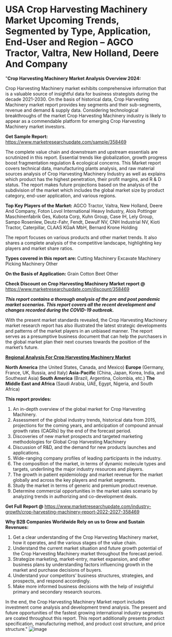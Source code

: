 # USA Crop Harvesting Machinery Market Upcoming Trends, Segmented by Type, Application, End-User and Region – AGCO Tractor, Valtra, New Holland, Deere And Company
"<strong>Crop Harvesting Machinery Market Analysis Overview 2024:</strong>

Crop Harvesting Machinery market exhibits comprehensive information that is a valuable source of insightful data for business strategists during the decade 2021-2030. On the basis of historical data, Crop Harvesting Machinery market report provides key segments and their sub-segments, revenue and demand &amp; supply data. Considering technological breakthroughs of the market Crop Harvesting Machinery industry is likely to appear as a commendable platform for emerging Crop Harvesting Machinery market investors.

<strong>Get Sample Report:</strong> <a href=https://www.marketresearchupdate.com/sample/358469>https://www.marketresearchupdate.com/sample/358469</a>

The complete value chain and downstream and upstream essentials are scrutinized in this report. Essential trends like globalization, growth progress boost fragmentation regulation &amp; ecological concerns. This Market report covers technical data, manufacturing plants analysis, and raw material sources analysis of Crop Harvesting Machinery Industry as well as explains which product has the highest penetration, their profit margins, and R &amp; D status. The report makes future projections based on the analysis of the subdivision of the market which includes the global market size by product category, end-user application, and various regions.

<strong>Top Key Players of the Market:</strong>
AGCO Tractor, Valtra, New Holland, Deere And Company, Foton Lovol International Heavy Industry, Alois Pottinger Maschinenfabrik Ges, Kubota Corp, Kuhn Group, Case IH, Lely Group, Sampo Rosenlew, Deutz-Fahr, Fendt, Dewulf NV, CNH Industrial NV, Kioti Tractor, Caterpillar, CLAAS KGaA MbH, Bernard Krone Holding

The report focuses on various products and other market trends. It also shares a complete analysis of the competitive landscape, highlighting key players and market share ratios.

<strong>Types covered in this report are: </strong>
Cutting Machinery
Excavate Machinery
Picking Machinery
Other

<strong>On the Basis of Application:</strong>
Grain
Cotton
Beet
Other

<strong>Check Discount on Crop Harvesting Machinery Market report @</strong> <a href=https://www.marketresearchupdate.com/discount/358469>https://www.marketresearchupdate.com/discount/358469</a>

<em><strong>This report contains a thorough analysis of the pre and post pandemic market scenarios. This report covers all the recent development and changes recorded during the COVID-19 outbreak.</strong></em>

With the present market standards revealed, the Crop Harvesting Machinery market research report has also illustrated the latest strategic developments and patterns of the market players in an unbiased manner. The report serves as a presumptive business document that can help the purchasers in the global market plan their next courses towards the position of the market’s future.

<strong><u><b>Regional Analysis For Crop Harvesting Machinery Market</b></u></strong>

<strong><b>North America</b></strong> (the United States, Canada, and Mexico)
<strong><b>Europe </b></strong>(Germany, France, UK, Russia, and Italy)
<strong><b>Asia-Pacific</b></strong> (China, Japan, Korea, India, and Southeast Asia)
<strong><b>South America</b></strong> (Brazil, Argentina, Colombia, etc.)
<strong><b>The Middle East and Africa</b></strong> (Saudi Arabia, UAE, Egypt, Nigeria, and South Africa)

<strong>This report provides:</strong>

1) An in-depth overview of the global market for Crop Harvesting Machinery.
2) Assessment of the global industry trends, historical data from 2015, projections for the coming years, and anticipation of compound annual growth rates (CAGRs) by the end of the forecast period.
3) Discoveries of new market prospects and targeted marketing methodologies for Global Crop Harvesting Machinery
4) Discussion of R&amp;D, and the demand for new products launches and applications.
5) Wide-ranging company profiles of leading participants in the industry.
6) The composition of the market, in terms of dynamic molecule types and targets, underlining the major industry resources and players.
7) The growth in patient epidemiology and market revenue for the market globally and across the key players and market segments.
8) Study the market in terms of generic and premium product revenue.
9) Determine commercial opportunities in the market sales scenario by analyzing trends in authorizing and co-development deals.

<strong>Get Full Report @</strong> <a href=https://www.marketresearchupdate.com/industry-growth/crop-harvesting-machinery-report-2022-2027-358469>https://www.marketresearchupdate.com/industry-growth/crop-harvesting-machinery-report-2022-2027-358469</a>

<strong>Why B2B Companies Worldwide Rely on us to Grow and Sustain Revenues:</strong>

1) Get a clear understanding of the Crop Harvesting Machinery market, how it operates, and the various stages of the value chain.
2) Understand the current market situation and future growth potential of the Crop Harvesting Machinery market throughout the forecast period.
3) Strategize marketing, market-entry, market expansion, and other business plans by understanding factors influencing growth in the market and purchase decisions of buyers.
4) Understand your competitors’ business structures, strategies, and prospects, and respond accordingly.
5) Make more informed business decisions with the help of insightful primary and secondary research sources.

In the end, the Crop Harvesting Machinery Market report includes investment come analysis and development trend analysis. The present and future opportunities of the fastest growing international industry segments are coated throughout this report. This report additionally presents product specification, manufacturing method, and product cost structure, and price structure."
![image](https://github.com/johnrobertjr/Market-Research-Update/assets/154120476/ee4d3993-6aab-4676-a0c9-012697cef491)
